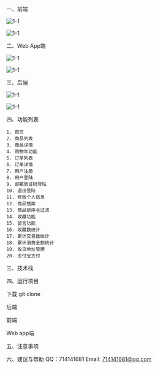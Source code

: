 一、前端

![1-1](https://github.com/ZhengHuaJing/fresh_shop/blob/master/%E9%A1%B9%E7%9B%AE%E5%B1%95%E7%A4%BA%E5%9B%BE%E7%89%87/1-1.png)

![1-1](https://github.com/ZhengHuaJing/fresh_shop/blob/master/%E9%A1%B9%E7%9B%AE%E5%B1%95%E7%A4%BA%E5%9B%BE%E7%89%87/1-2.png)

二、Web App端

![1-1](https://github.com/ZhengHuaJing/fresh_shop/blob/master/%E9%A1%B9%E7%9B%AE%E5%B1%95%E7%A4%BA%E5%9B%BE%E7%89%87/2-1.png)

![1-1](https://github.com/ZhengHuaJing/fresh_shop/blob/master/%E9%A1%B9%E7%9B%AE%E5%B1%95%E7%A4%BA%E5%9B%BE%E7%89%87/2-2.png)

三、后端

![1-1](https://github.com/ZhengHuaJing/fresh_shop/blob/master/%E9%A1%B9%E7%9B%AE%E5%B1%95%E7%A4%BA%E5%9B%BE%E7%89%87/3-1.png)

![1-1](https://github.com/ZhengHuaJing/fresh_shop/blob/master/%E9%A1%B9%E7%9B%AE%E5%B1%95%E7%A4%BA%E5%9B%BE%E7%89%87/3-2.png)

四、功能列表

	1. 首页
	2. 商品列表
	3. 商品详情
	4. 购物车功能
	5. 订单列表
	6. 订单详情
	7. 用户注册
	8. 用户登陆
	9. 邮箱验证码登陆
	10. 退出登陆
	11. 修改个人信息
	12. 商品搜索
	13. 商品排序与过滤
	14. 收藏功能
	15. 留言功能
	16. 收藏数统计
	17. 累计交易数统计
	18. 累计消费金额统计
	19. 收货地址管理
	20. 支付宝支付

三、技术栈



四、运行项目

下载
git clone 


后端


前端


Web app端

五、注意事项




六、建议与帮助
QQ：714141681
Email: 714141681@qq.com




















